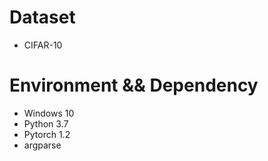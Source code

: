 # Dataset 
* CIFAR-10

# Environment && Dependency
* Windows 10
* Python 3.7
* Pytorch 1.2
* argparse
